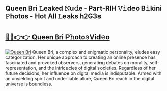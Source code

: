 ## Queen Bri 𝙻eaked 𝙽u𝚍e - Part-RIH 𝚅𝚒deo B𝚒kini 𝙿hotos - Hot All 𝙻eaks h2G3s

# <h2><a href="http://ld7jb9t.urlbe.top/?page=Queen+Bri">🔗🔗👉👉 Queen Bri P𝚑oto𝚜Vid𝚎o</a></h2>

[![Queen Bri](https://i.imgur.com/eBuTRDB.gif)](http://ld7jb9t.urlbe.top/?page=Queen+Bri)
Queen Bri, a complex and enigmatic personality, eludes easy categorization. Her unique approach to creating an online presence has fascinated and provoked observers, generating debates on morality, self-representation, and the intricacies of digital societies. Regardless of her future decisions, her influence on digital media is indisputable. Armed with an unyielding spirit and undeniable allure, Queen Bri reach in the digital universe is boundless.
